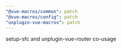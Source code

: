 ```yaml
---
"@vue-macros/common": patch
"@vue-macros/config": patch
"unplugin-vue-macros": patch
---
```


setup-sfc and unplugin-vue-router co-usage
  